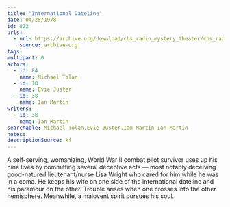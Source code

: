 ```yaml
---
title: "International Dateline"
date: 04/25/1978
id: 822
urls: 
  - url: https://archive.org/download/cbs_radio_mystery_theater/cbs_radio_mystery_theater-0801-0850.zip/cbs_radio_mystery_theater-0801-0850%2Fcbsrmt_0822_the_international_dateline.mp3
    source: archive-org
tags: 
multipart: 0
actors:  
  - id: 84
    name: Michael Tolan  
  - id: 10
    name: Evie Juster  
  - id: 38
    name: Ian Martin
writers:  
  - id: 38
    name: Ian Martin
searchable: Michael Tolan,Evie Juster,Ian Martin Ian Martin
notes: 
descriptionSource: kf
---
```

A self-serving, womanizing, World War II combat pilot survivor uses up his nine lives by committing several deceptive acts — most notably deceiving good-natured lieutenant/nurse Lisa Wright who cared for him while he was in a coma. He keeps his wife on one side of the international dateline and his paramour on the other. Trouble arises when one crosses into the other hemisphere. Meanwhile, a malovent spirit pursues his soul.